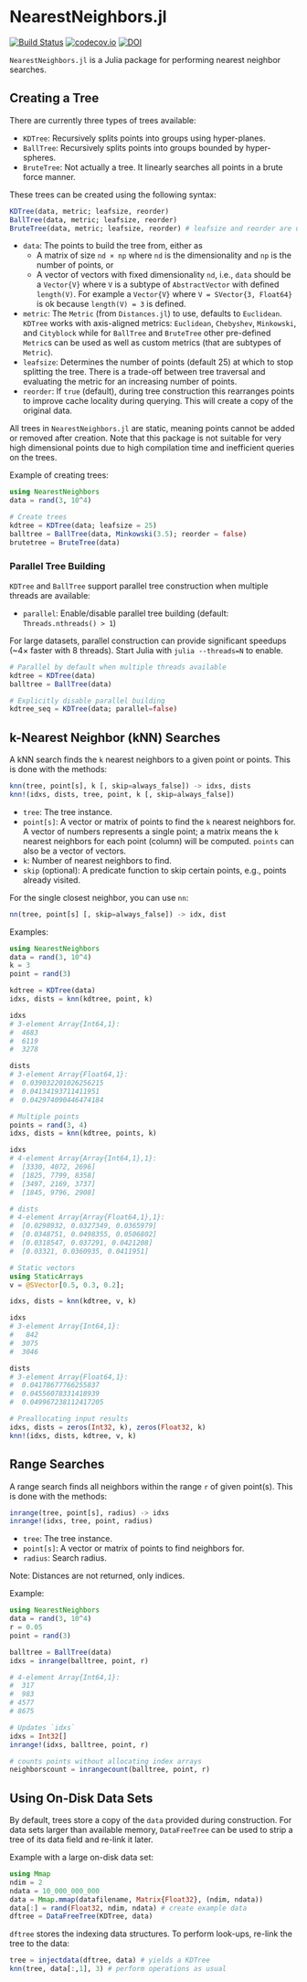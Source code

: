 # NearestNeighbors.jl

[![Build Status](https://github.com/KristofferC/NearestNeighbors.jl/workflows/CI/badge.svg)](https://github.com/KristofferC/NearestNeighbors.jl/actions?query=workflows/CI)
[![codecov.io](https://codecov.io/github/KristofferC/NearestNeighbors.jl/coverage.svg?branch=master)](https://codecov.io/github/KristofferC/NearestNeighbors.jl?branch=master)
[![DOI](https://zenodo.org/badge/45321556.svg)](https://zenodo.org/badge/latestdoi/45321556)

`NearestNeighbors.jl` is a Julia package for performing nearest neighbor searches.

## Creating a Tree

There are currently three types of trees available:

* `KDTree`: Recursively splits points into groups using hyper-planes.
* `BallTree`: Recursively splits points into groups bounded by hyper-spheres.
* `BruteTree`: Not actually a tree. It linearly searches all points in a brute force manner.

These trees can be created using the following syntax:

```julia
KDTree(data, metric; leafsize, reorder)
BallTree(data, metric; leafsize, reorder)
BruteTree(data, metric; leafsize, reorder) # leafsize and reorder are unused for BruteTree

```

* `data`: The points to build the tree from, either as
    - A matrix of size `nd × np` where `nd` is the dimensionality and `np` is the number of points, or
    - A vector of vectors with fixed dimensionality `nd`, i.e., `data` should be a `Vector{V}` where `V` is a subtype of `AbstractVector` with defined `length(V)`. For example a `Vector{V}` where `V = SVector{3, Float64}` is ok because `length(V) = 3` is defined.
* `metric`: The `Metric` (from `Distances.jl`) to use, defaults to `Euclidean`. `KDTree` works with axis-aligned metrics: `Euclidean`, `Chebyshev`, `Minkowski`, and `Cityblock` while for `BallTree` and `BruteTree` other pre-defined `Metric`s can be used as well as custom metrics (that are subtypes of `Metric`).
* `leafsize`: Determines the number of points (default 25) at which to stop splitting the tree. There is a trade-off between tree traversal and evaluating the metric for an increasing number of points.
* `reorder`: If `true` (default), during tree construction this rearranges points to improve cache locality during querying. This will create a copy of the original data.

All trees in `NearestNeighbors.jl` are static, meaning points cannot be added or removed after creation.
Note that this package is not suitable for very high dimensional points due to high compilation time and inefficient queries on the trees.

Example of creating trees:
```julia
using NearestNeighbors
data = rand(3, 10^4)

# Create trees
kdtree = KDTree(data; leafsize = 25)
balltree = BallTree(data, Minkowski(3.5); reorder = false)
brutetree = BruteTree(data)
```

### Parallel Tree Building

`KDTree` and `BallTree` support parallel tree construction when multiple threads are available:

* `parallel`: Enable/disable parallel tree building (default: `Threads.nthreads() > 1`)

For large datasets, parallel construction can provide significant speedups (~4× faster with 8 threads). Start Julia with `julia --threads=N` to enable.

```julia
# Parallel by default when multiple threads available
kdtree = KDTree(data)
balltree = BallTree(data)

# Explicitly disable parallel building
kdtree_seq = KDTree(data; parallel=false)
```

## k-Nearest Neighbor (kNN) Searches

A kNN search finds the `k` nearest neighbors to a given point or points. This is done with the methods:

```julia
knn(tree, point[s], k [, skip=always_false]) -> idxs, dists
knn!(idxs, dists, tree, point, k [, skip=always_false])
```

* `tree`: The tree instance.
* `point[s]`: A vector or matrix of points to find the `k` nearest neighbors for. A vector of numbers represents a single point; a matrix means the `k` nearest neighbors for each point (column) will be computed. `points` can also be a vector of vectors.
* `k`: Number of nearest neighbors to find.
* `skip` (optional): A predicate function to skip certain points, e.g., points already visited.


For the single closest neighbor, you can use `nn`:

```julia
nn(tree, point[s] [, skip=always_false]) -> idx, dist
```

Examples:

```julia
using NearestNeighbors
data = rand(3, 10^4)
k = 3
point = rand(3)

kdtree = KDTree(data)
idxs, dists = knn(kdtree, point, k)

idxs
# 3-element Array{Int64,1}:
#  4683
#  6119
#  3278

dists
# 3-element Array{Float64,1}:
#  0.039032201026256215
#  0.04134193711411951
#  0.042974090446474184

# Multiple points
points = rand(3, 4)
idxs, dists = knn(kdtree, points, k)

idxs
# 4-element Array{Array{Int64,1},1}:
#  [3330, 4072, 2696]
#  [1825, 7799, 8358]
#  [3497, 2169, 3737]
#  [1845, 9796, 2908]

# dists
# 4-element Array{Array{Float64,1},1}:
#  [0.0298932, 0.0327349, 0.0365979]
#  [0.0348751, 0.0498355, 0.0506802]
#  [0.0318547, 0.037291, 0.0421208]
#  [0.03321, 0.0360935, 0.0411951]

# Static vectors
using StaticArrays
v = @SVector[0.5, 0.3, 0.2];

idxs, dists = knn(kdtree, v, k)

idxs
# 3-element Array{Int64,1}:
#   842
#  3075
#  3046

dists
# 3-element Array{Float64,1}:
#  0.04178677766255837
#  0.04556078331418939
#  0.049967238112417205

# Preallocating input results
idxs, dists = zeros(Int32, k), zeros(Float32, k)
knn!(idxs, dists, kdtree, v, k)
```

## Range Searches

A range search finds all neighbors within the range `r` of given point(s). This is done with the methods:

```julia
inrange(tree, point[s], radius) -> idxs
inrange!(idxs, tree, point, radius)
```

* `tree`: The tree instance.
* `point[s]`: A vector or matrix of points to find neighbors for.
* `radius`: Search radius.

Note: Distances are not returned, only indices.

Example:

```julia
using NearestNeighbors
data = rand(3, 10^4)
r = 0.05
point = rand(3)

balltree = BallTree(data)
idxs = inrange(balltree, point, r)

# 4-element Array{Int64,1}:
#  317
#  983
# 4577
# 8675

# Updates `idxs`
idxs = Int32[]
inrange!(idxs, balltree, point, r)

# counts points without allocating index arrays
neighborscount = inrangecount(balltree, point, r)
```

## Using On-Disk Data Sets

By default, trees store a copy of the `data` provided during construction. For data sets larger than available memory, `DataFreeTree` can be used to strip a tree of its data field and re-link it later.

Example with a large on-disk data set:

```julia
using Mmap
ndim = 2
ndata = 10_000_000_000
data = Mmap.mmap(datafilename, Matrix{Float32}, (ndim, ndata))
data[:] = rand(Float32, ndim, ndata) # create example data
dftree = DataFreeTree(KDTree, data)
```

`dftree` stores the indexing data structures. To perform look-ups, re-link the tree to the data:

```julia
tree = injectdata(dftree, data) # yields a KDTree
knn(tree, data[:,1], 3) # perform operations as usual
```
